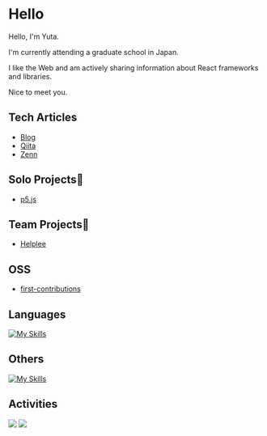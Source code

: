 # Hello

Hello, I'm Yuta. 

I'm currently attending a graduate school in Japan.

I like the Web and am actively sharing information about React frameworks and libraries. 

Nice to meet you.

## Tech Articles
- [Blog](https://noticenoting.netlify.app/)
- [Qiita](https://qiita.com/y_ta)
- [Zenn](https://zenn.dev/y_ta)

## Solo Projects🧍
- [p5.js](https://openprocessing.org/user/389092?view=activity&o=6#topPanel)

## Team Projects👥
- [Helplee](https://github.com/balckowl/helplee2)

## OSS
- [first-contributions](https://github.com/firstcontributions/first-contributions/pull/82918)

## Languages
[![My Skills](https://skillicons.dev/icons?i=javascript,typescript,go,php,python,cs&perline=8)](https://skillicons.dev)

## Others
[![My Skills](https://skillicons.dev/icons?i=bootstrap,tailwindcss,emotion,express,react,svelte,nextjs,p5js,supabase,firebase,mongodb,postman,vercel,graphql,unity&perline=8)](https://skillicons.dev)

## Activities
![](http://github-profile-summary-cards.vercel.app/api/cards/repos-per-language?username=balckowl&bg_color=00000000) ![](http://github-profile-summary-cards.vercel.app/api/cards/most-commit-language?username=balckowl&bg_color=00000000)
